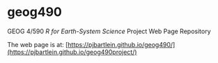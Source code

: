 # geog490
GEOG 4/590 *R for Earth-System Science*
Project Web Page Repository

The web page is at:  [https://pjbartlein.github.io/geog490/](https://pjbartlein.github.io/geog490project/)

